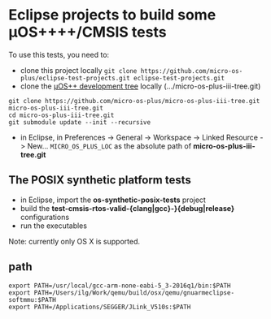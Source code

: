 # Eclipse projects to build some µOS++++/CMSIS tests

To use this tests, you need to:

* clone this project locally
`git clone https://github.com/micro-os-plus/eclipse-test-projects.git eclipse-test-projects.git`
* clone the [µOS++ development tree](https://github.com/micro-os-plus/micro-os-plus-iii-tree) locally (.../micro-os-plus-iii-tree.git)
```
git clone https://github.com/micro-os-plus/micro-os-plus-iii-tree.git micro-os-plus-iii-tree.git
cd micro-os-plus-iii-tree.git
git submodule update --init --recursive
```
* in Eclipse, in Preferences -> General -> Workspace -> Linked Resource -> New...
`MICRO_OS_PLUS_LOC` as the absolute path of **micro-os-plus-iii-tree.git**

## The POSIX synthetic platform tests

* in Eclipse, import the **os-synthetic-posix-tests** project
* build the **test-cmsis-rtos-valid-{clang|gcc}-}{debug|release}** configurations
* run the executables

Note: currently only OS X is supported.

## path

```
export PATH=/usr/local/gcc-arm-none-eabi-5_3-2016q1/bin:$PATH
export PATH=/Users/ilg/Work/qemu/build/osx/qemu/gnuarmeclipse-softmmu:$PATH
export PATH=/Applications/SEGGER/JLink_V510s:$PATH
```
